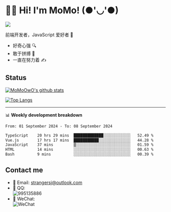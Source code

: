 # 👨‍🎓 Hi! I'm MoMo! (●'◡'●)

[![](https://img.shields.io/badge/-@MoMoOwO-%23181717?style=flat-square&logo=github)](https://github.com/MoMoOwO)

前端开发者，JavaScript 爱好者 💖
- 好奇心强 🔍
- 敢于拼搏 💪
- 一直在努力着 ✍

## Status

[![MoMoOwO's github stats](https://github-readme-stats.vercel.app/api?username=MoMoOwO&show_icons=true&theme=tokyonight)](https://github.com/MoMoOwO)

[![Top Langs](https://github-readme-stats.vercel.app/api/top-langs/?username=MoMoOwO&layout=compact&theme=tokyonight)](https://github.com/MoMoOwO)

---

📊 **Weekly development breakdown**

<!--START_SECTION:waka-->

```txt
From: 01 September 2024 - To: 08 September 2024

TypeScript    20 hrs 29 mins  █████████████░░░░░░░░░░░░   52.49 %
Vue.js        17 hrs 17 mins  ███████████░░░░░░░░░░░░░░   44.28 %
JavaScript    37 mins         ▒░░░░░░░░░░░░░░░░░░░░░░░░   01.59 %
HTML          14 mins         ░░░░░░░░░░░░░░░░░░░░░░░░░   00.63 %
Bash          9 mins          ░░░░░░░░░░░░░░░░░░░░░░░░░   00.39 %
```

<!--END_SECTION:waka-->

## Contact me

- 📧 Email: strangersj@outlook.com
- 🐧 QQ:  
  ![995135886](https://i.loli.net/2020/11/27/Yx6eDSQi34Va5IA.jpg)
- 💭 WeChat:  
  ![WeChat](https://i.loli.net/2020/11/27/wWX6uVoIQqig5KP.jpg)
  
